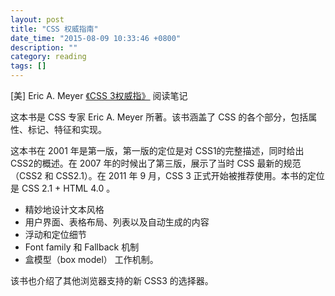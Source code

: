 ```yaml
---
layout: post
title: "CSS 权威指南"
date_time: "2015-08-09 10:33:46 +0800"
description: ""
category: reading
tags: []
---
```


[美] Eric A. Meyer [《CSS 3权威指》](http://book.douban.com/subject/1240134/) 阅读笔记

这本书是 CSS 专家 Eric A. Meyer 所著。该书涵盖了 CSS 的各个部分，包括属性、标记、特征和实现。

这本书在 2001 年是第一版，第一版的定位是对 CSS1的完整描述，同时给出 CSS2的概述。在 2007 年的时候出了第三版，展示了当时 CSS 最新的规范（CSS2 和 CSS2.1）。在 2011 年 9 月，CSS 3 正式开始被推荐使用。本书的定位是 CSS 2.1 + HTML 4.0 。


- 精妙地设计文本风格
- 用户界面、表格布局、列表以及自动生成的内容
- 浮动和定位细节
- Font family 和 Fallback 机制
- 盒模型（box model） 工作机制。

该书也介绍了其他浏览器支持的新 CSS3 的选择器。


